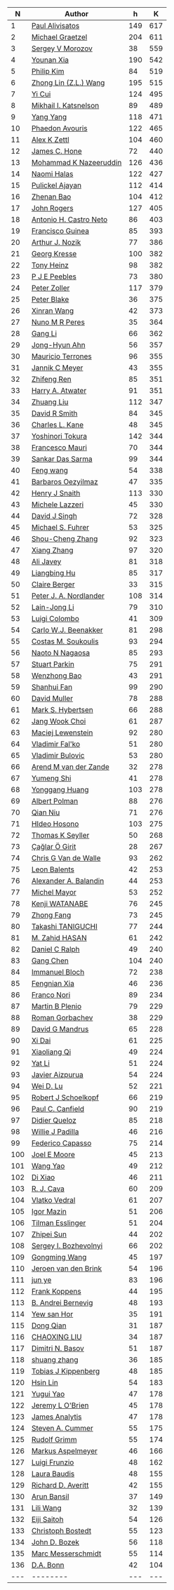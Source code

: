 | N | Author | h | K |
|---|--------|---|---|
| 1 | [Paul Alivisatos](https://publons.com/researcher/2342530/paul-alivisatos/) | 149 |617 |
| 2 | [Michael Graetzel](https://publons.com/researcher/2773230/michael-graetzel/) | 204 |611 |
| 3 | [Sergey V Morozov](https://publons.com/researcher/2517139/sergey-v-morozov/) | 38 |559 |
| 4 | [Younan Xia](https://publons.com/researcher/2785247/younan-xia/) | 190 |542 |
| 5 | [Philip Kim](https://publons.com/researcher/1380898/philip-kim/) | 84 |519 |
| 6 | [Zhong Lin (Z.L.) Wang](https://publons.com/researcher/2789625/zhong-lin-zl-wang/) | 195 |515 |
| 7 | [Yi Cui](https://publons.com/researcher/2595767/yi-cui/) | 124 |495 |
| 8 | [Mikhail I. Katsnelson](https://publons.com/researcher/2738444/mikhail-i-katsnelson/) | 89 |489 |
| 9 | [Yang Yang](https://publons.com/researcher/2818499/yang-yang/) | 118 |471 |
| 10 | [Phaedon Avouris](http://bit.ly/2YB8JuJ) | 122 |465 |
| 11 | [Alex K Zettl](https://publons.com/researcher/2208420/alex-k-zettl/) | 104 |460 |
| 12 | [James C. Hone](https://publons.com/researcher/2789866/james-c-hone/) | 72 |440 |
| 13 | [Mohammad K Nazeeruddin](https://publons.com/researcher/2890617/mohammad-k-nazeeruddin/) | 126 |436 |
| 14 | [Naomi Halas](https://publons.com/researcher/1710430/naomi-halas/) | 122 |427 |
| 15 | [Pulickel Ajayan](http://bit.ly/2ZmkAhq) | 112 |414 |
| 16 | [Zhenan Bao](https://app.webofknowledge.com/author/#/record/21295?SID=7CjYmZJRd89FJwWEyvS) | 104 |412 |
| 17 | [John Rogers](https://publons.com/researcher/2234617/john-rogers/) | 127 |405 |
| 18 | [Antonio H. Castro Neto](https://publons.com/researcher/2552790/antonio-h-castro-neto/) | 86 |403 |
| 19 | [Francisco Guinea](https://publons.com/researcher/2893072/francisco-guinea/) | 85 |393 |
| 20 | [Arthur J. Nozik](https://publons.com/researcher/1572635/arthur-j-nozik/) | 77 |386 |
| 21 | [Georg Kresse](http://orcid.org/0000-0001-9102-4259) | 100 |382 |
| 22 | [Tony Heinz](https://publons.com/researcher/1744704/tony-heinz/) | 98 |382 |
| 23 | [P J E Peebles](https://app.webofknowledge.com/author/#/record/97459?SID=7CjYmZJRd89FJwWEyvS) | 73 |380 |
| 24 | [Peter Zoller](https://publons.com/researcher/2465652/peter-zoller/) | 117 |379 |
| 25 | [Peter Blake](https://app.webofknowledge.com/author/#/record/298790?SID=7BEnhjRUMGCYrT55WWV) | 36 |375 |
| 26 | [Xinran Wang](https://app.webofknowledge.com/author/#/record/613553?SID=7CjYmZJRd89FJwWEyvS) | 42 |373 |
| 27 | [Nuno M R Peres](https://publons.com/researcher/2884095/nuno-m-r-peres/) | 35 |364 |
| 28 | [Gang Li](https://publons.com/researcher/1435966/gang-li/) | 66 |362 |
| 29 | [Jong-Hyun Ahn](https://publons.com/researcher/2228321/jong-hyun-ahn/) | 56 |357 |
| 30 | [Mauricio Terrones](https://publons.com/researcher/1334223/mauricio-terrones/) | 96 |355 |
| 31 | [Jannik C Meyer](https://publons.com/researcher/2705135/jannik-c-meyer/) | 43 |355 |
| 32 | [Zhifeng Ren](https://publons.com/researcher/1639408/zhifeng-ren/) | 85 |351 |
| 33 | [Harry A. Atwater](https://publons.com/researcher/2517449/harry-a-atwater/) | 91 |351 |
| 34 | [Zhuang Liu](https://publons.com/researcher/2766055/zhuang-liu/) | 112 |347 |
| 35 | [David R Smith](https://publons.com/researcher/2730444/david-r-smith/) | 84 |345 |
| 36 | [Charles L. Kane](https://publons.com/researcher/2898282/charles-l-kane/) | 48 |345 |
| 37 | [Yoshinori Tokura](https://publons.com/researcher/2858324/yoshinori-tokura/) | 142 |344 |
| 38 | [Francesco Mauri](https://publons.com/researcher/2685632/francesco-mauri/) | 70 |344 |
| 39 | [Sankar Das Sarma](https://publons.com/researcher/2869805/sankar-das-sarma/) | 99 |344 |
| 40 | [Feng wang](https://publons.com/researcher/2383468/feng-wang/) | 54 |338 |
| 41 | [Barbaros Oezyilmaz](https://publons.com/researcher/2718522/barbaros-oezyilmaz/) | 47 |335 |
| 42 | [Henry J Snaith](https://publons.com/researcher/2318237/henry-j-snaith/) | 113 |330 |
| 43 | [Michele Lazzeri](https://publons.com/researcher/1641461/michele-lazzeri/) | 45 |330 |
| 44 | [David J Singh](https://publons.com/researcher/2702688/david-j-singh/) | 72 |328 |
| 45 | [Michael S. Fuhrer](https://publons.com/researcher/1540465/michael-s-fuhrer/) | 53 |325 |
| 46 | [Shou-Cheng Zhang](https://publons.com/researcher/2843665/shou-cheng-zhang/) | 92 |323 |
| 47 | [Xiang Zhang](https://publons.com/researcher/2779096/xiang-zhang/) | 97 |320 |
| 48 | [Ali Javey](https://publons.com/researcher/2672110/ali-javey/) | 81 |318 |
| 49 | [Liangbing Hu](https://publons.com/researcher/2580423/liangbing-hu/) | 85 |317 |
| 50 | [Claire Berger](https://www.physics.gatech.edu/user/claire-berger) | 33 |315 |
| 51 | [Peter J. A. Nordlander](https://publons.com/researcher/2896737/peter-j-a-nordlander/) | 108 |314 |
| 52 | [Lain-Jong Li](https://publons.com/researcher/2794607/lain-jong-li/) | 79 |310 |
| 53 | [Luigi Colombo](https://publons.com/researcher/1602362/luigi-colombo/) | 41 |309 |
| 54 | [Carlo W.J. Beenakker](https://publons.com/researcher/2885743/carlo-wj-beenakker/) | 81 |298 |
| 55 | [Costas M. Soukoulis](https://publons.com/researcher/2894509/costas-m-soukoulis/) | 93 |294 |
| 56 | [Naoto N Nagaosa](https://publons.com/researcher/2713943/naoto-n-nagaosa/) | 85 |293 |
| 57 | [Stuart Parkin](https://publons.com/researcher/1511176/stuart-parkin/) | 75 |291 |
| 58 | [Wenzhong Bao](https://publons.com/researcher/1404245/wenzhong-bao/) | 43 |291 |
| 59 | [Shanhui Fan](https://publons.com/researcher/2753567/shanhui-fan/) | 99 |290 |
| 60 | [David Muller](https://publons.com/researcher/1663933/david-muller/) | 78 |288 |
| 61 | [Mark S. Hybertsen](http://orcid.org/0000-0003-3596-9754) | 66 |288 |
| 62 | [Jang Wook Choi](https://publons.com/researcher/1431810/jang-wook-choi/) | 61 |287 |
| 63 | [Maciej Lewenstein](https://publons.com/researcher/1347157/maciej-lewenstein/) | 92 |280 |
| 64 | [Vladimir Fal'ko](http://orcid.org/0000-0003-0828-0310) | 51 |280 |
| 65 | [Vladimir Bulovic](https://onelab.mit.edu/people) | 53 |280 |
| 66 | [Arend M van der Zande](https://app.webofknowledge.com/author/#/record/877257?SID=7BEnhjRUMGCYrT55WWV) | 32 |278 |
| 67 | [Yumeng Shi](https://publons.com/researcher/1640912/yumeng-shi/) | 41 |278 |
| 68 | [Yonggang Huang](https://publons.com/researcher/2866086/yonggang-huang/) | 103 |278 |
| 69 | [Albert Polman](https://publons.com/researcher/2797751/albert-polman/) | 88 |276 |
| 70 | [Qian Niu](https://publons.com/researcher/2631592/qian-niu/) | 71 |276 |
| 71 | [HIdeo Hosono](https://publons.com/researcher/1639106/hideo-hosono/) | 103 |275 |
| 72 | [Thomas K Seyller](https://publons.com/researcher/2777839/thomas-k-seyller/) | 50 |268 |
| 73 | [Çağlar Ö Girit](https://app.webofknowledge.com/author/#/record/930420?SID=7BEnhjRUMGCYrT55WWV) | 28 |267 |
| 74 | [Chris G Van de Walle](https://publons.com/researcher/2759444/chris-g-van-de-walle/) | 93 |262 |
| 75 | [Leon Balents](http://bit.ly/2OzIRzP) | 42 |253 |
| 76 | [Alexander A. Balandin](https://publons.com/researcher/2777132/alexander-a-balandin/) | 44 |253 |
| 77 | [Michel Mayor](https://app.webofknowledge.com/author/#/record/49030?SID=7CjYmZJRd89FJwWEyvS) | 53 |252 |
| 78 | [Kenji WATANABE](https://publons.com/researcher/2767349/kenji-watanabe/) | 76 |245 |
| 79 | [Zhong Fang](https://publons.com/researcher/2853649/zhong-fang/) | 73 |245 |
| 80 | [Takashi TANIGUCHI](https://publons.com/researcher/2767445/takashi-taniguchi/) | 77 |244 |
| 81 | [M. Zahid HASAN](https://app.webofknowledge.com/author/#/record/87726?SID=7CjYmZJRd89FJwWEyvS) | 61 |242 |
| 82 | [Daniel C Ralph](https://publons.com/researcher/2822696/daniel-c-ralph/) | 49 |240 |
| 83 | [Gang Chen](https://publons.com/researcher/2504319/gang-chen/) | 104 |240 |
| 84 | [Immanuel Bloch](https://publons.com/researcher/2822764/immanuel-bloch/) | 72 |238 |
| 85 | [Fengnian Xia](https://publons.com/researcher/2340060/fengnian-xia/) | 46 |236 |
| 86 | [Franco Nori](https://publons.com/researcher/1298366/franco-nori/) | 89 |234 |
| 87 | [Martin B Plenio](https://publons.com/researcher/2617945/martin-b-plenio/) | 79 |229 |
| 88 | [Roman Gorbachev](https://publons.com/researcher/2622598/roman-gorbachev/) | 38 |229 |
| 89 | [David G Mandrus](https://publons.com/researcher/2517211/david-g-mandrus/) | 65 |228 |
| 90 | [Xi Dai](https://publons.com/researcher/1738226/xi-dai/) | 61 |225 |
| 91 | [Xiaoliang Qi](https://publons.com/researcher/2825099/xiaoliang-qi/) | 49 |224 |
| 92 | [Yat Li](https://publons.com/researcher/1332247/yat-li/) | 51 |224 |
| 93 | [Javier Aizpurua](https://publons.com/researcher/1331876/javier-aizpurua/) | 54 |224 |
| 94 | [Wei D. Lu](https://publons.com/researcher/2785340/wei-d-lu/) | 52 |221 |
| 95 | [Robert J Schoelkopf](https://publons.com/researcher/2690819/robert-j-schoelkopf/) | 66 |219 |
| 96 | [Paul C. Canfield](https://publons.com/researcher/2517565/paul-c-canfield/) | 90 |219 |
| 97 | [Didier Queloz](https://app.webofknowledge.com/author/#/record/25433?SID=8AJAtnSXoyb88bPaByL) | 85 |218 |
| 98 | [Willie J Padilla](https://publons.com/researcher/2892983/willie-j-padilla/) | 46 |216 |
| 99 | [Federico Capasso](https://www.seas.harvard.edu/directory/capasso) | 75 |214 |
| 100 | [Joel E Moore](https://publons.com/researcher/2208388/joel-e-moore/) | 45 |213 |
| 101 | [Wang Yao](https://publons.com/researcher/2883431/wang-yao/) | 49 |212 |
| 102 | [Di Xiao](https://publons.com/researcher/1738511/di-xiao/) | 46 |211 |
| 103 | [R. J. Cava](https://chemistry.princeton.edu/faculty) | 60 |209 |
| 104 | [Vlatko Vedral](https://publons.com/researcher/2234201/vlatko-vedral/) | 61 |207 |
| 105 | [Igor Mazin](https://publons.com/researcher/1599347/igor-mazin/) | 51 |206 |
| 106 | [Tilman Esslinger](https://publons.com/researcher/2221068/tilman-esslinger/) | 51 |204 |
| 107 | [Zhipei Sun](https://publons.com/researcher/1747350/zhipei-sun/) | 44 |202 |
| 108 | [Sergey I. Bozhevolnyi](https://publons.com/researcher/2784485/sergey-i-bozhevolnyi/) | 66 |202 |
| 109 | [Gongming Wang](https://publons.com/researcher/2746022/gongming-wang/) | 45 |197 |
| 110 | [Jeroen van den Brink](https://publons.com/researcher/2787570/jeroen-van-den-brink/) | 54 |196 |
| 111 | [jun ye](https://publons.com/researcher/1643440/jun-ye/) | 83 |196 |
| 112 | [Frank Koppens](https://app.webofknowledge.com/author/#/record/369334?SID=7CjYmZJRd89FJwWEyvS) | 44 |195 |
| 113 | [B. Andrei Bernevig](https://phy.princeton.edu/people/bogdan-bernevig) | 48 |193 |
| 114 | [Yew san Hor](https://publons.com/researcher/2026717/yew-san-hor/) | 35 |191 |
| 115 | [Dong Qian](https://publons.com/researcher/2341493/dong-qian/) | 31 |187 |
| 116 | [CHAOXING LIU](https://app.webofknowledge.com/author/#/record/502320?SID=7BEnhjRUMGCYrT55WWV) | 34 |187 |
| 117 | [Dimitri N. Basov](https://infrared.cni.columbia.edu/basov/) | 51 |187 |
| 118 | [shuang zhang](https://publons.com/researcher/2772929/shuang-zhang/) | 36 |185 |
| 119 | [Tobias J Kippenberg](https://publons.com/researcher/2673513/tobias-j-kippenberg/) | 48 |185 |
| 120 | [Hsin Lin](https://publons.com/researcher/2719450/hsin-lin/) | 54 |183 |
| 121 | [Yugui Yao](https://publons.com/researcher/1641653/yugui-yao/) | 47 |178 |
| 122 | [Jeremy L O'Brien](https://publons.com/researcher/2893734/jeremy-l-obrien/) | 45 |178 |
| 123 | [James Analytis](http://bit.ly/2ZiGemZ) | 47 |178 |
| 124 | [Steven A. Cummer](https://publons.com/researcher/2893882/steven-a-cummer/) | 55 |175 |
| 125 | [Rudolf Grimm](https://publons.com/researcher/2854685/rudolf-grimm/) | 55 |174 |
| 126 | [Markus Aspelmeyer](https://publons.com/researcher/2153264/markus-aspelmeyer/) | 46 |166 |
| 127 | [Luigi Frunzio](http://orcid.org/0000-0002-0272-5481) | 48 |162 |
| 128 | [Laura Baudis](http://orcid.org/0000-0003-4710-1768) | 48 |155 |
| 129 | [Richard D. Averitt](https://scholar.google.com/citations?user=FdXKTjsAAAAJ&hl=en&oi=ao) | 42 |155 |
| 130 | [Arun Bansil](http://bit.ly/2KkTDEF) | 37 |149 |
| 131 | [Lili Wang](https://publons.com/researcher/2556520/lili-wang/) | 32 |139 |
| 132 | [Eiji Saitoh](https://publons.com/researcher/2805668/eiji-saitoh/) | 54 |126 |
| 133 | [Christoph Bostedt](http://bit.ly/2YmFX5K) | 55 |123 |
| 134 | [John D. Bozek](https://publons.com/researcher/2832361/john-d-bozek/) | 56 |118 |
| 135 | [Marc Messerschmidt](https://publons.com/researcher/1688811/marc-messerschmidt/) | 55 |114 |
| 136 | [D.A. Bonn](https://www.phas.ubc.ca/users/douglas-bonn) | 42 |104 |
|---|--------|---|---|
